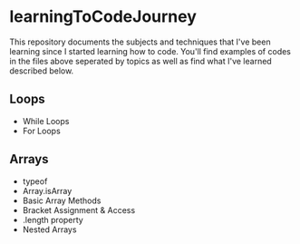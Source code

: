 # learningToCodeJourney
This repository documents the subjects and techniques that I've been learning since I started learning how to code. You'll find examples of codes in the files above seperated by topics as well as find what I've learned described below. 

## Loops ##
* While Loops 
* For Loops
## Arrays ##
* typeof
* Array.isArray
* Basic Array Methods
* Bracket Assignment & Access
* .length property
* Nested Arrays
